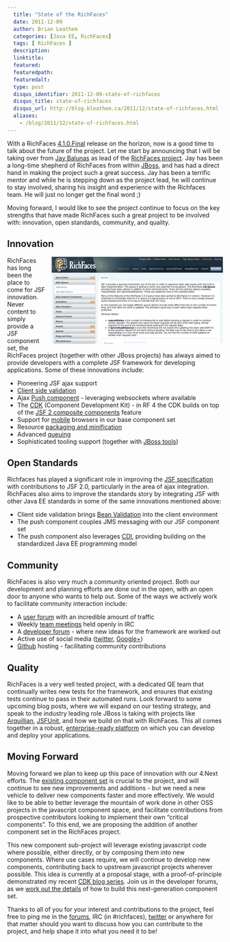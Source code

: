 ```yaml
---
  title: "State of the RichFaces"
  date: 2011-12-09
  author: Brian Leathem
  categories: [Java EE, RichFaces]
  tags: [ RichFaces ]
  description:
  linktitle:
  featured:
  featuredpath:
  featuredalt:
  type: post
  disqus_identifier: 2011-12-09-state-of-richfaces
  disqus_title: state-of-richfaces
  disqus_url: http://blog.bleathem.ca/2011/12/state-of-richfaces.html
  aliases:
    - /blog/2011/12/state-of-richfaces.html
---
```


With a RichFaces <a href="https://issues.jboss.org/browse/RF/fixforversion/12318600">4.1.0.Final</a> release on the horizon, now is a good time to talk about the future of the project. Let me start by announcing that I will be taking over from <a href="http://in.relation.to/Bloggers/ChangingOfTheGuardWithRichFaces41">Jay Balunas</a> as lead of the <a href="http://www.jboss.org/richfaces/">RichFaces project</a>. Jay has been a long-time shepherd of RichFaces from within <a href="http://www.jboss.org/">JBoss</a>, and has had a direct hand in making the project such a great success. Jay has been a terrific mentor and while he is stepping down as the project lead, he will continue to stay involved, sharing his insight and experience with the Richfaces team. He will just no longer get the final word ;)

Moving forward, I would like to see the project continue to focus on the key strengths that have made RichFaces such a great project to be involved with: innovation, open standards, community, and quality.

## Innovation

<a href="/images/blog/2011-12-09-state-of-richfaces/showcase.png" imageanchor="1" style="clear: right; float: right; margin-bottom: 1em; margin-left: 1em;"><img border="0" height="202" src="/images/blog/2011-12-09-state-of-richfaces/showcase.png" width="400" /></a>
RichFaces has long been the place to come for JSF innovation. Never content to simply provide a JSF component set, the RichFaces project (together with other JBoss projects) has always aimed to provide developers with a complete JSF framework for developing applications. Some of these innovations include:

* Pioneering JSF ajax support
* <a href="http://showcase.richfaces.org/richfaces/component-sample.jsf?demo=clientValidation&amp;skin=blueSky">Client side validation</a>
* Ajax <a href="http://showcase.richfaces.org/richfaces/component-sample.jsf?demo=push&amp;skin=blueSky">Push component</a> - leveraging websockets where available
* The <a href="http://community.jboss.org/wiki/RichFacesCDKHowTos">CDK</a> (Component Development Kit) - in RF 4 the CDK builds on top of the <a href="http://andyschwartz.wordpress.com/2009/07/31/whats-new-in-jsf-2/#composite-components">JSF 2 composite components</a> feature
* Support for <a href="http://community.jboss.org/wiki/GettingStartedWithMobileRichFaces">mobile</a> browsers in our base component set
* Resource <a href="http://docs.jboss.org/richfaces/latest_4_1_X/Developer_Guide/en-US/html/chap-Developer_Guide-Advanced_features.html#sect-Developer_Guide-Advanced_features-Resource_loading_strategies">packaging and minification</a>
* Advanced <a href="http://showcase.richfaces.org/richfaces/component-sample.jsf?demo=queue&amp;skin=blueSky">queuing</a>
* Sophisticated tooling support (together with <a href="http://www.jboss.org/tools">JBoss tools</a>)

## Open Standards

Richfaces has played a significant role in improving the <a href="http://javaserverfaces-spec-public.java.net/">JSF specification</a> with contributions to JSF 2.0, particularly in the area of ajax integration. RichFaces also aims to improve the standards story by integrating JSF with other Java EE standards in some of the same innovations mentioned above:

* Client side validation brings <a href="http://jcp.org/en/jsr/detail?id=303">Bean Validation</a> into the client environment
* The push component couples JMS messaging with our JSF component set
* The push component also leverages <a href="http://jcp.org/en/jsr/summary?id=299">CDI</a>, providing building on the standardized Java EE programming model

## Community

RichFaces is also very much a community oriented project. Both our development and planning efforts are done out in the open, with an open door to anyone who wants to help out. Some of the ways we actively work to facilitate community interaction include:

* A <a href="http://www.jboss.org/index.html?module=bb&amp;op=viewforum&amp;f=261">user forum</a> with an incredible amount of traffic
* Weekly <a href="http://community.jboss.org/en/richfaces/dev/teammtgs">team meetings</a> held openly in IRC
* A <a href="http://www.jboss.org/index.html?module=bb&amp;op=viewforum&amp;f=262">developer forum</a> - where new ideas for the framework are worked out
* Active use of social media (<a href="http://twitter.com/#!/richfaces">twitter</a>, <a href="https://plus.google.com/## /0/115573055688754345457">Google+</a>)
* <a href="https://github.com/richfaces">Github</a> hosting - facilitating community contributions

## Quality

RichFaces is a very well tested project, with a dedicated QE team that continually writes new tests for the framework, and ensures that existing tests continue to pass in their automated runs. Look forward to some upcoming blog posts, where we will expand on our testing strategy, and speak to the industry leading role JBoss is taking with projects like <a href="http://www.jboss.org/arquillian">Arquillian</a>, <a href="http://www.jboss.org/jsfunit">JSFUnit</a>, and how we build on that with RichFaces. This all comes together in a robust, <a href="http://www.jboss.com/">enterprise-ready platform</a> on which you can develop and deploy your applications.

## Moving Forward

Moving forward we plan to keep up this pace of innovation with our 4.Next efforts. The <a href="http://showcase.richfaces.org/">existing component set</a> is crucial to the project, and will continue to see new improvements and additions - but we need a new vehicle to deliver new components faster and more effectively. We would like to be able to better leverage the mountain of work done in other OSS projects in the javascript component space, and facilitate contributions from prospective contributors looking to implement their own “critical components”. To this end, we are proposing the addition of another component set in the RichFaces project.

This new component sub-project will leverage existing javascript code where possible, either directly, or by composing them into new components. Where use cases require, we will continue to develop new components, contributing back to upstream javascript projects wherever possible. This idea is currently at a proposal stage, with a proof-of-principle demonstrated my recent <a href="http://blog.bleathem.ca/search/label/CDK">CDK blog series</a>. Join us in the developer forums, as we <a href="http://community.jboss.org/thread/175973">work out the details</a> of how to build this next-generation component set.

Thanks to all of you for your interest and contributions to the project, feel free to ping me in the <a href="http://community.jboss.org/en/richfaces/dev?view=discussions">forums</a>, IRC (in #richfaces), <a href="http://twitter.com/#!/brianleathem">twitter</a> or anywhere for that matter should you want to discuss how you can contribute to the project, and help shape it into what you need it to be!
